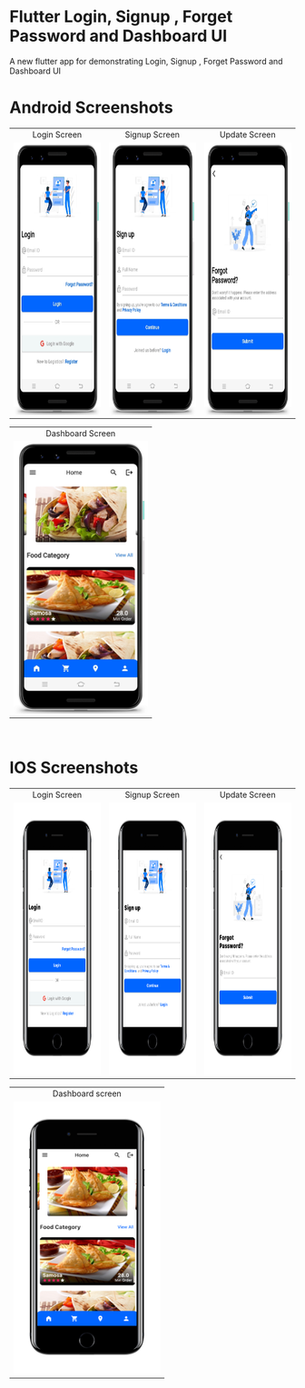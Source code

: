 # Flutter Login, Signup , Forget Password and Dashboard UI
A new flutter app for demonstrating Login, Signup , Forget Password and Dashboard UI

# Android Screenshots

<table>
  <tr>
    <td align="center" valign="center">Login Screen</td>
     <td align="center" valign="center">Signup Screen</td>
     <td align="center" valign="center">Update Screen</td>
  </tr>
  <tr>
    <td><img src="https://github.com/MarvelApps-Flutter/login_signup_forgot_pass_and_home_demo/blob/dev/screenshots/android/android1.png" height="480px"</td>
    <td><img src="https://github.com/MarvelApps-Flutter/login_signup_forgot_pass_and_home_demo/blob/dev/screenshots/android/android2.png" height="480px"></td>
    <td><img src="https://github.com/MarvelApps-Flutter/login_signup_forgot_pass_and_home_demo/blob/dev/screenshots/android/android3.png" height="480px"></td>
  </tr>
 </table>

<table>
  <tr>
    <td align="center" valign="center">Dashboard Screen</td>
  </tr>
  <tr>
    <td><img src="https://github.com/MarvelApps-Flutter/login_signup_forgot_pass_and_home_demo/blob/dev/screenshots/android/android4.png" height="480px"></td>
  </tr>
 </table>

</br>

# IOS Screenshots

<table>
  <tr>
    <td align="center" valign="center">Login Screen</td>
     <td align="center" valign="center">Signup Screen</td>
     <td align="center" valign="center">Update Screen</td>
  </tr>
  <tr>
    <td><img src="https://github.com/MarvelApps-Flutter/login_signup_forgot_pass_and_home_demo/blob/dev/screenshots/ios/ios1.png" height="480px"></td>
    <td><img src="https://github.com/MarvelApps-Flutter/login_signup_forgot_pass_and_home_demo/blob/dev/screenshots/ios/ios2.png" height="480px"></td>
    <td><img src="https://github.com/MarvelApps-Flutter/login_signup_forgot_pass_and_home_demo/blob/dev/screenshots/ios/ios3.png" height="480px"></td>
  </tr>
 </table>

<table>
  <tr>
    <td align="center" valign="center">Dashboard screen</td>
  </tr>
  <tr>
    <td><img src="https://github.com/MarvelApps-Flutter/login_signup_forgot_pass_and_home_demo/blob/dev/screenshots/ios/ios4.png" height="480px"></td>
  </tr>
 </table>
